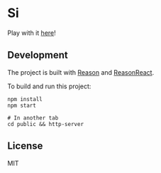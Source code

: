 # Si

Play with it [here](https://scottcheng.github.io/si-reason/)!

## Development

The project is built with [Reason](https://reasonml.github.io/) and [ReasonReact](https://reasonml.github.io/reason-react/).

To build and run this project:

```
npm install
npm start

# In another tab
cd public && http-server
```

## License

MIT
